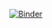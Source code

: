[![Binder](https://mybinder.org/badge.svg)](https://mybinder.org/v2/gh/eresearchrmit/resolvepids.git/master?filepath=index.ipynb)

